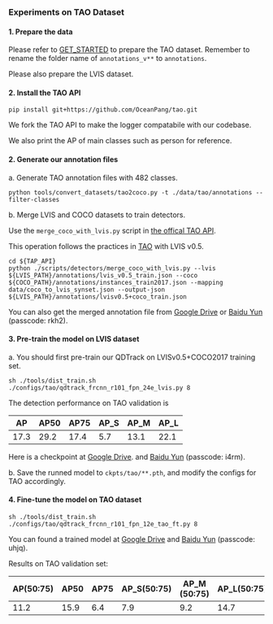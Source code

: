 ### Experiments on TAO Dataset


#### 1. Prepare the data

Please refer to [GET_STARTED](../docs/GET_STARTED.md) to prepare the TAO dataset. 
Remember to rename the folder name of `annotations_v**` to `annotations`.

Please also prepare the LVIS dataset.

#### 2. Install the TAO API

```shell
pip install git+https://github.com/OceanPang/tao.git
```

We fork the TAO API to make the logger compatabile with our codebase. 

We also print the AP of main classes such as person for reference. 

#### 2. Generate our annotation files

a. Generate TAO annotation files with 482 classes.
```shell
python tools/convert_datasets/tao2coco.py -t ./data/tao/annotations --filter-classes
```

b. Merge LVIS and COCO datasets to train detectors.

Use the `merge_coco_with_lvis.py` script in [the offical TAO API](https://github.com/TAO-Dataset/tao/blob/master/scripts/detectors/merge_coco_with_lvis.py).

This operation follows the practices in [TAO](https://taodataset.org/) with LVIS v0.5.

```shell
cd ${TAP_API}
python ./scripts/detectors/merge_coco_with_lvis.py --lvis ${LVIS_PATH}/annotations/lvis_v0.5_train.json --coco ${COCO_PATH}/annotations/instances_train2017.json --mapping data/coco_to_lvis_synset.json --output-json ${LVIS_PATH}/annotations/lvisv0.5+coco_train.json
```

You can also get the merged annotation file from [Google Drive](https://drive.google.com/file/d/1v_q0eWpKgVDMvmjQ8pBKPgHQQ8SLhLx0/view?usp=sharing) or [Baidu Yun](https://pan.baidu.com/s/1XnwJ5FqsA_neV0MSXu42hg) (passcode: rkh2).

#### 3. Pre-train the model on LVIS dataset

a. You should first pre-train our QDTrack on LVISv0.5+COCO2017 training set.

```shell
sh ./tools/dist_train.sh ./configs/tao/qdtrack_frcnn_r101_fpn_24e_lvis.py 8
```

The detection performance on TAO validation is

| AP | AP50 | AP75 | AP_S | AP_M | AP_L |
|----|------|------|------|------|------|
|17.3| 29.2 | 17.4 | 5.7  | 13.1 | 22.1 |

Here is a checkpoint at [Google Drive](https://drive.google.com/file/d/1XYe4BiYbBQIGMSuI5Ht6KXtuCEI4MTY4/view?usp=sharing). and [Baidu Yun](https://pan.baidu.com/s/1P1vMNeHHNgrl0kdV9upfjg) (passcode: i4rm).

b. Save the runned model to `ckpts/tao/**.pth`, and modify the configs for TAO accordingly.


#### 4. Fine-tune the model on TAO dataset

```shell
sh ./tools/dist_train.sh ./configs/tao/qdtrack_frcnn_r101_fpn_12e_tao_ft.py 8
```
You can found a trained model at [Google Drive](https://drive.google.com/file/d/1JtZ9UA0-b9LDor1NHtk8A-g83X7-T89X/view?usp=sharing) and [Baidu Yun](https://pan.baidu.com/s/1DxQNu_JgkEpwfjPPVStcEg) (passcode: uhjq).

Results on TAO validation set:

| AP(50:75) | AP50 | AP75 | AP_S(50:75) | AP_M (50:75)| AP_L(50:75) |
|----|------|------|------|------|------|
| 11.2 | 15.9 | 6.4 | 7.9  | 9.2 | 14.7 |